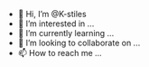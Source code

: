 - 👋 Hi, I’m @K-stiles
- 👀 I’m interested in ...
- 🌱 I’m currently learning ...
- 💞️ I’m looking to collaborate on ...
- 📫 How to reach me ...

<!---
K-stiles/K-stiles is a ✨ special ✨ repository because its `README.md` (this file) appears on your GitHub profile.
You can click the Preview link to take a look at your changes.
--->
